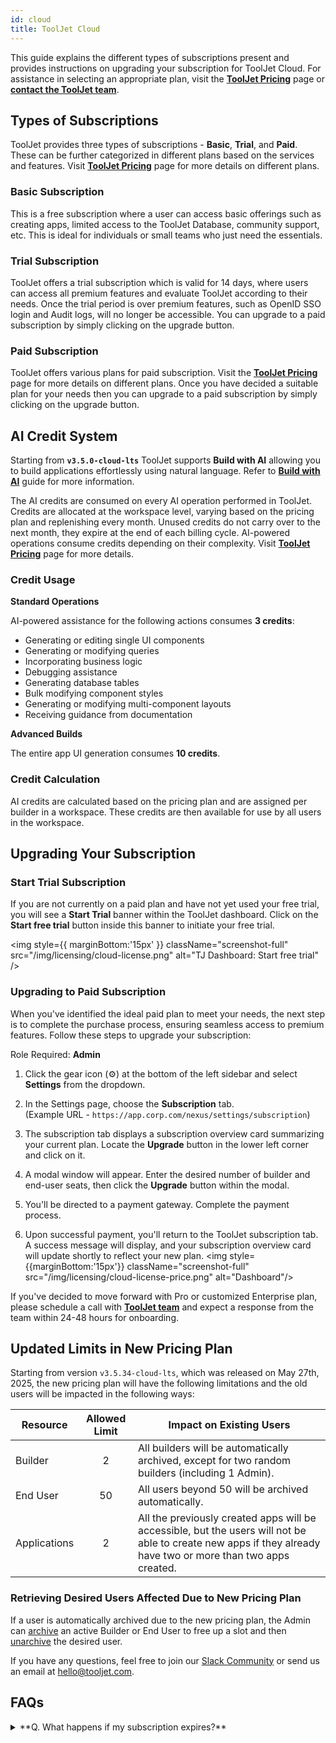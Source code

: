 ```yaml
---
id: cloud
title: ToolJet Cloud
---
```


This guide explains the different types of subscriptions present and provides instructions on upgrading your subscription for ToolJet Cloud. For assistance in selecting an appropriate plan, visit the **[ToolJet Pricing](https://www.tooljet.ai/pricing)** page or **[contact the ToolJet team](mailto:hello@tooljet.com)**.

## Types of Subscriptions

ToolJet provides three types of subscriptions - **Basic**, **Trial**, and **Paid**. These can be further categorized in different plans based on the services and features. Visit **[ToolJet Pricing](https://www.tooljet.ai/pricing)** page for more details on different plans.

### Basic Subscription

This is a free subscription where a user can access basic offerings such as creating apps, limited access to the ToolJet Database, community support, etc. This is ideal for individuals or small teams who just need the essentials.

### Trial Subscription

ToolJet offers a trial subscription which is valid for 14 days, where users can access all premium features and evaluate ToolJet according to their needs. Once the trial period is over premium features, such as OpenID SSO login and Audit logs, will no longer be accessible. You can upgrade to a paid subscription by simply clicking on the upgrade button.

### Paid Subscription

ToolJet offers various plans for paid subscription. Visit the **[ToolJet Pricing](https://www.tooljet.ai/pricing)** page for more details on different plans. Once you have decided a suitable plan for your needs then you can upgrade to a paid subscription by simply clicking on the upgrade button.

## AI Credit System

Starting from **`v3.5.0-cloud-lts`** ToolJet supports **Build with AI** allowing you to build applications effortlessly using natural language. Refer to **[Build with AI](/docs/build-with-ai/overview)** guide for more information. 

The AI credits are consumed on every AI operation performed in ToolJet. Credits are allocated at the workspace level, varying based on the pricing plan and replenishing every month. Unused credits do not carry over to the next month, they expire at the end of each billing cycle. AI-powered operations consume credits depending on their complexity. Visit **[ToolJet Pricing](https://www.tooljet.ai/pricing)** page for more details.

### Credit Usage

**Standard Operations**


AI-powered assistance for the following actions consumes **3 credits**:

- Generating or editing single UI components
- Generating or modifying queries
- Incorporating business logic
- Debugging assistance
- Generating database tables
- Bulk modifying component styles
- Generating or modifying multi-component layouts
- Receiving guidance from documentation

**Advanced Builds**

The entire app UI generation consumes **10 credits**.

### Credit Calculation

AI credits are calculated based on the pricing plan and are assigned per builder in a workspace. These credits are then available for use by all users in the workspace.

## Upgrading Your Subscription

### Start Trial Subscription

If you are not currently on a paid plan and have not yet used your free trial, you will see a **Start Trial** banner within the ToolJet dashboard. Click on the **Start free trial** button inside this banner to initiate your free trial.

<img style={{ marginBottom:'15px' }} className="screenshot-full" src="/img/licensing/cloud-license.png" alt="TJ Dashboard: Start free trial" />

### Upgrading to Paid Subscription

When you've identified the ideal paid plan to meet your needs, the next step is to complete the purchase process, ensuring seamless access to premium features. Follow these steps to upgrade your subscription:

Role Required: **Admin**

1. Click the gear icon (⚙️) at the bottom of the left sidebar and select **Settings** from the dropdown.

2. In the Settings page, choose the **Subscription** tab. <br/> 
    (Example URL - `https://app.corp.com/nexus/settings/subscription`)

3. The subscription tab displays a subscription overview card summarizing your current plan. Locate the **Upgrade** button in the lower left corner and click on it.

4. A modal window will appear. Enter the desired number of builder and end-user seats, then click the **Upgrade** button within the modal.

5. You'll be directed to a payment gateway. Complete the payment process.

6. Upon successful payment, you'll return to the ToolJet subscription tab. A success message will display, and your subscription overview card will update shortly to reflect your new plan.
    <img style={{marginBottom:'15px'}} className="screenshot-full" src="/img/licensing/cloud-license-price.png" alt="Dashboard"/>

If you've decided to move forward with Pro or customized Enterprise plan, please schedule a call with **[ToolJet team](mailto:hello@tooljet.com)** and expect a response from the team within 24-48 hours for onboarding.

## Updated Limits in New Pricing Plan

Starting from version `v3.5.34-cloud-lts`, which was released on May 27th, 2025, the new pricing plan will have the following limitations and the old users will be impacted in the following ways:

| Resource | Allowed Limit | Impact on Existing Users |
|----------|:-------------:|--------------------------|
| Builder | 2 | All builders will be automatically archived, except for two random builders (including 1 Admin). |
| End User | 50 | All users beyond 50 will be archived automatically. |
| Applications | 2 | All the previously created apps will be accessible, but the users will not be able to create new apps if they already have two or more than two apps created. |

### Retrieving Desired Users Affected Due to New Pricing Plan

If a user is automatically archived due to the new pricing plan, the Admin can [archive](/docs/user-management/onboard-users/archive-user#instance-level) an active Builder or End User to free up a slot and then [unarchive](/docs/user-management/onboard-users/archive-user#instance-level-1) the desired user.

If you have any questions, feel free to join our [Slack Community](https://tooljet.com/slack) or send us an email at [hello@tooljet.com](mailto:hello@tooljet.com).

## FAQs

<details id="tj-dropdown">
    <summary>
     **Q. What happens if my subscription expires?**
    </summary>

If your paid or trial license key expires, your instance will revert to the Basic plan. You will lose access to premium features such as OpenID SSO login and Audit logs, but no data will be lost. You can renew anytime to regain access to premium features.

</details>
